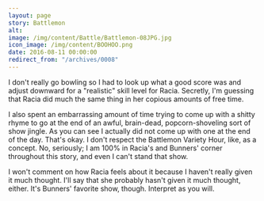 ```yaml
---
layout: page
story: Battlemon
alt:
image: /img/content/Battle/Battlemon-08JPG.jpg
icon_image: /img/content/BOOHOO.png
date: 2016-08-11 00:00:00
redirect_from: "/archives/0008"
---
```


I don't really go bowling so I had to look up what a good score was and adjust downward for a "realistic" skill level for Racia. Secretly, I'm guessing that Racia did much the same thing in her copious amounts of free time.

I also spent an embarrassing amount of time trying to come up with a shitty rhyme to go at the end of an awful, brain-dead, popcorn-shoveling sort of show jingle. As you can see I actually did not come up with one at the end of the day. That's okay. I don't respect the Battlemon Variety Hour, like, as a concept. No, seriously; I am 100% in Racia's and Bunners' corner throughout this story, and even I can't stand that show.

I won't comment on how Racia feels about it because I haven't really given it much thought. I'll say that she probably hasn't given it much thought, either. It's Bunners' favorite show, though. Interpret as you will.
